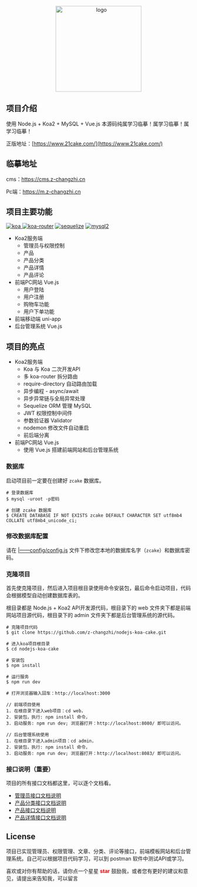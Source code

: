 <p align="center"><a href="https://www.21cake.com/" target="_blank" rel="noopener noreferrer"><img width="234" src="http://static.21cake.com/themes/site/img/logo.png" alt="logo"></a></p>

## 项目介绍

使用 Node.js + Koa2 + MySQL + Vue.js 本源码纯属学习临摹！属学习临摹！属学习临摹！

正版地址：[https://www.21cake.com/](https://www.21cake.com/)

## 临摹地址
cms：https://cms.z-changzhi.cn

Pc端：https://m.z-changzhi.cn


## 项目主要功能

[![koa](https://img.shields.io/badge/koa-%5E2.7.0-brightgreen.svg) ](https://www.npmjs.com/package/koa)
[![koa-router](https://img.shields.io/badge/koa--router-%5E7.4.0-brightgreen.svg)](https://www.npmjs.com/package/koa-router)
[![sequelize](https://img.shields.io/badge/sequelize-%5E5.6.1-brightgreen.svg)](https://www.npmjs.com/package/sequelize)
[![mysql2](https://img.shields.io/badge/mysql2-%5E1.6.5-brightgreen.svg)](https://www.npmjs.com/package/mysql2)

- Koa2服务端
    - 管理员与权限控制
    - 产品
    - 产品分类
    - 产品详情
    - 产品评论
- 前端PC网站 Vue.js
    - 用户登陆
    - 用户注册
    - 购物车功能
    - 用户下单功能
- 前端移动端 uni-app
- 后台管理系统 Vue.js

## 项目的亮点
- Koa2服务端
    - Koa 与 Koa 二次开发API
    - 多 koa-router 拆分路由
    - require-directory 自动路由加载
    - 异步编程 - async/await
    - 异步异常链与全局异常处理
    - Sequelize ORM 管理 MySQL
    - JWT 权限控制中间件
    - 参数验证器 Validator 
    - nodemon 修改文件自动重启
    - 前后端分离
- 前端PC网站 Vue.js
    - 使用 Vue.js 搭建前端网站和后台管理系统


### 数据库
启动项目前一定要在创建好 `zcake` 数据库。
```
# 登录数据库
$ mysql -uroot -p密码

# 创建 zcake 数据库
$ CREATE DATABASE IF NOT EXISTS zcake DEFAULT CHARACTER SET utf8mb4 COLLATE utf8mb4_unicode_ci;
```

### 修改数据库配置
请在 [|——config/config.js](https://github.com/liangfengbo/nodejs-koa-cake/cake/master/config/config.js) 文件下修改您本地的数据库名字（`zcake`）和数据库密码。

### 克隆项目
首先使克隆项目，然后进入项目根目录使用命令安装包，最后命令启动项目，代码会根据模型自动创建数据库表的。

根目录都是 Node.js + Koa2 API开发源代码，根目录下的 web 文件夹下都是前端网站项目源代码，根目录下的 admin 文件夹下都是后台管理系统的源代码。


```
# 克隆项目代码
$ git clone https://github.com/z-changzhi/nodejs-koa-cake.git

# 进入koa项目根目录
$ cd nodejs-koa-cake

# 安装包
$ npm install

# 运行服务
$ npm run dev

# 打开浏览器输入回车：http://localhost:3000

// 前端项目使用
1. 在根目录下进入web项目：cd web，
2. 安装包，执行: npm install 命令，
3. 启动服务: npm run dev; 浏览器打开：http://localhost:8080/ 即可以访问。

// 后台管理系统使用
1. 在根目录下进入admin项目：cd admin，
2. 安装包，执行: npm install 命令，
3. 启动服务: npm run dev; 浏览器打开：http://localhost:8083/ 即可以访问。
```

### 接口说明（重要）
项目的所有接口文档都这里，可以逐个文档看。
- [管理员接口文档说明](./doc/admin.md)
- [产品分类接口文档说明](./doc/category.md)
- [产品接口文档说明](./doc/product.md)
- [产品详情接口文档说明](./doc/productDetail.md)

## License

项目已实现管理员、权限管理、文章、分类、评论等接口，前端模板网站和后台管理系统。自己可以根据项目代码学习，可以到 postman 软件中测试API或学习。

喜欢或对你有帮助的话，请你点一个星星 <strong style='color:red;'>star</strong> 鼓励我，或者您有更好的建议和意见，请提出来告知我，可以留言 
